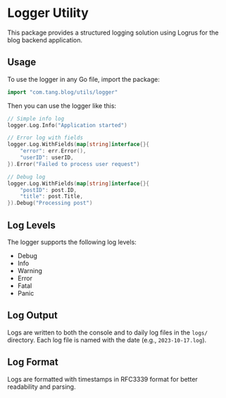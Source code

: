 # Logger Utility

This package provides a structured logging solution using Logrus for the blog backend application.

## Usage

To use the logger in any Go file, import the package:

```go
import "com.tang.blog/utils/logger"
```

Then you can use the logger like this:

```go
// Simple info log
logger.Log.Info("Application started")

// Error log with fields
logger.Log.WithFields(map[string]interface{}{
    "error": err.Error(),
    "userID": userID,
}).Error("Failed to process user request")

// Debug log
logger.Log.WithFields(map[string]interface{}{
    "postID": post.ID,
    "title": post.Title,
}).Debug("Processing post")
```

## Log Levels

The logger supports the following log levels:
- Debug
- Info
- Warning
- Error
- Fatal
- Panic

## Log Output

Logs are written to both the console and to daily log files in the `logs/` directory. Each log file is named with the date (e.g., `2023-10-17.log`).

## Log Format

Logs are formatted with timestamps in RFC3339 format for better readability and parsing.